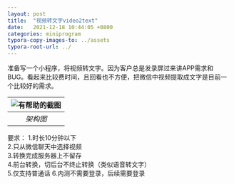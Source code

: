 ```yaml
---
layout: post
title:  "视频转文字video2text"
date:   2021-12-18 10:44:05 +0800
categories: miniprogram
typora-copy-images-to: ../assets
typora-root-url: ../
---
```


准备写一个小程序，将视频转文字。因为客户总是发录屏过来讲APP需求和BUG。看起来比较费时间，且回看也不方便，把微信中视频提取成文字是目前一个比较好的需求。

| ![有帮助的截图](/assets/WechatIMG29.jpeg) |
| :----------------------------------------: |
|          *架构图*          |

要求：
1.时长10分钟以下  
2.只从微信聊天中选择视频  
3.转换完成服务器上不留存  
4.前台转换，切后台不终止转换（类似语音转文字）  
5.仅支持普通话
6.内测不需要登录，后续需要登录
